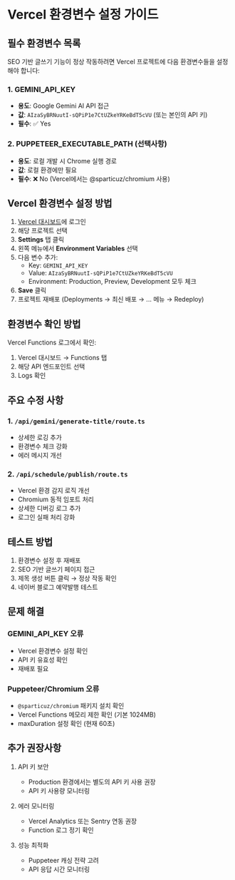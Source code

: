 # Vercel 환경변수 설정 가이드

## 필수 환경변수 목록

SEO 기반 글쓰기 기능이 정상 작동하려면 Vercel 프로젝트에 다음 환경변수들을 설정해야 합니다:

### 1. GEMINI_API_KEY
- **용도**: Google Gemini AI API 접근
- **값**: `AIzaSyBRNuutI-sQPiP1e7CtUZkeYRKeBdT5cVU` (또는 본인의 API 키)
- **필수**: ✅ Yes

### 2. PUPPETEER_EXECUTABLE_PATH (선택사항)
- **용도**: 로컬 개발 시 Chrome 실행 경로
- **값**: 로컬 환경에만 필요
- **필수**: ❌ No (Vercel에서는 @sparticuz/chromium 사용)

## Vercel 환경변수 설정 방법

1. [Vercel 대시보드](https://vercel.com/dashboard)에 로그인
2. 해당 프로젝트 선택
3. **Settings** 탭 클릭
4. 왼쪽 메뉴에서 **Environment Variables** 선택
5. 다음 변수 추가:
   - Key: `GEMINI_API_KEY`
   - Value: `AIzaSyBRNuutI-sQPiP1e7CtUZkeYRKeBdT5cVU`
   - Environment: Production, Preview, Development 모두 체크
6. **Save** 클릭
7. 프로젝트 재배포 (Deployments → 최신 배포 → ... 메뉴 → Redeploy)

## 환경변수 확인 방법

Vercel Functions 로그에서 확인:
1. Vercel 대시보드 → Functions 탭
2. 해당 API 엔드포인트 선택
3. Logs 확인

## 주요 수정 사항

### 1. `/api/gemini/generate-title/route.ts`
- 상세한 로깅 추가
- 환경변수 체크 강화
- 에러 메시지 개선

### 2. `/api/schedule/publish/route.ts`  
- Vercel 환경 감지 로직 개선
- Chromium 동적 임포트 처리
- 상세한 디버깅 로그 추가
- 로그인 실패 처리 강화

## 테스트 방법

1. 환경변수 설정 후 재배포
2. SEO 기반 글쓰기 페이지 접근
3. 제목 생성 버튼 클릭 → 정상 작동 확인
4. 네이버 블로그 예약발행 테스트

## 문제 해결

### GEMINI_API_KEY 오류
- Vercel 환경변수 설정 확인
- API 키 유효성 확인
- 재배포 필요

### Puppeteer/Chromium 오류
- `@sparticuz/chromium` 패키지 설치 확인
- Vercel Functions 메모리 제한 확인 (기본 1024MB)
- maxDuration 설정 확인 (현재 60초)

## 추가 권장사항

1. API 키 보안
   - Production 환경에서는 별도의 API 키 사용 권장
   - API 키 사용량 모니터링

2. 에러 모니터링
   - Vercel Analytics 또는 Sentry 연동 권장
   - Function 로그 정기 확인

3. 성능 최적화
   - Puppeteer 캐싱 전략 고려
   - API 응답 시간 모니터링